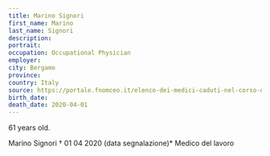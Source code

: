 ```yaml
---
title: Marino Signori
first_name: Marino
last_name: Signori
description: 
portrait: 
occupation: Occupational Physician
employer: 
city: Bergamo
province: 
country: Italy
source: https://portale.fnomceo.it/elenco-dei-medici-caduti-nel-corso-dellepidemia-di-covid-19/, https://www.bergamonews.it/2020/04/02/coronavirus-bergamo-piange-un-altro-medico-addio-a-marino-signori/364055/
birth_date: 
death_date: 2020-04-01
---
```


61 years old.

Marino Signori † 01 04 2020 (data segnalazione)*
Medico del lavoro
